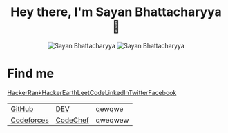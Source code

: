
<h1 align="center"> Hey there, I'm Sayan Bhattacharyya 👋</h1>

<div align="center">
  <img src="https://github-readme-stats.vercel.app/api?username=Sayan3990&theme=chartreuse-dark&show_icons=true&hide_border=true" alt ="Sayan Bhattacharyya">
  <img src="https://github-readme-stats.vercel.app/api/top-langs/?username=Sayan3990&hide_border=true&theme=chartreuse-dark&show_icons=true&" alt ="Sayan Bhattacharyya">
</div>


<h1>Find me</h1>
<table>
  <tr>
    <td><a href="https://github.com/Sayan3990">GitHub</a></td>
    <td><a href="https://dev.to/sayan3990">DEV</a></td>
    <td>qewqwe</td>
  </tr>
  <tr>
    <td><a href="https://codeforces.com/profile/1905345">Codeforces</a></td>
    <td><a href="https://www.codechef.com/users/trust_me345">CodeChef</a></td>
    <td>qweqwew</td>
  </tr>
  <tr>
    <tr><a href="https://www.hackerrank.com/sayan_bhatta2017">HackerRank</a></tr>
    <tr><a href="http://www.hackerearth.com/@sayan.bhatta2017">HackerEarth</a></tr>
    <tr><a href="https://leetcode.com/trust_me345">LeetCode</a></tr>
  </tr>
  <tr>
    <tr><a href="https://www.linkedin.com/in/sayan-bhattacharyya-aa44a61a4">LinkedIn</a></tr>
    <tr><a href="https://twitter.com/Sayan_Bhatta345">Twitter</a></tr>
    <tr><a href="https://www.facebook.com/sayan.bhattacharyya.3990/">Facebook</a></tr>
  </tr>
</table>
